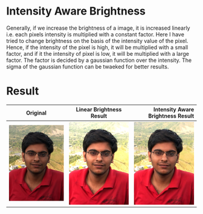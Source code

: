 # Intensity Aware Brightness

Generally, if we increase the brightness of a image, it is increased linearly i.e. each pixels intensity is multiplied with a constant factor. Here I have tried to change brightness on the basis of the intensity value of the pixel. Hence, if the intensity of the pixel is high, it will be multiplied with a small factor, and if it the intensity of pixel is low, it will be multiplied with a large factor. The factor is decided by a gaussian function over the intensity. The sigma of the gaussian function can be twaeked for better results.

# Result

| Original               | Linear Brightness Result    | Intensity Aware Brightness Result   |
| ---------------------- |:---------------------------:| -----------------------------------:|
| ![alt text][original]  | ![alt text][result_default] | ![alt text][result_intensity-aware] |

[original]: ./test.jpg "Original"
[result_default]: ./result_default.jpg "Default Result"
[result_intensity-aware]: ./result_intensity-aware.jpg "Intensity Aware Result"
